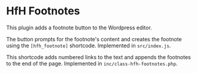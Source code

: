 # HfH Footnotes

This plugin adds a footnote button to the Wordpress editor.

The button prompts for the footnote's content and creates the footnote using the `[hfh_footnote]` shortcode. Implemented in `src/index.js`.

This shortcode adds numbered links to the text and appends the footnotes to the end of the page. Implemented in `inc/class-hfh-footnotes.php`.
